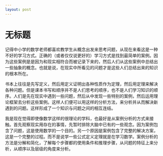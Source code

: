 ```yaml
---
layout: post
---
```

# 无标题

记得中小学的数学老师都喜欢教学生从概念出发来思考问题，从现在来看这是一种不好的学习方式。正确的（或者仅仅说更好的）学习方式是找到最简单的案例。因为这些案例是是因为和现实相符合而被记录下来的，然后人们从这些案例中总结出一些抽象的概念。也就是说，在现实中所看见的问题才是这些人们总结出来的知识的根本所在。

书本上往往是先写定义，然后用定义证明出各种性质作为定理，然后用定理来解决各种问题。但是课本书写和顺序并不是人们思考的顺序，也不是人们学习知识的顺序。人们是先在现实中遇到一些问题，然后从中发现一些特别的案例，然后运用理论框架去分析这些案例。这样人们便可以用这样的分析方法，来分析并从而解决新遇到的问题。这样形成了一个知识与问题之间的相互连结。

我是现在觉得即使像数学这样的很理论的学科，也最好是从案例分析的方式来接触。首先观察现实用存在的事情，先暂时排除大脑中已有的一些观念。因为案例包含了问题，这是使用数学的一个目的。另一个原因是案例包含了完整的解决方案，这是一个完整的过程。而不是说学一些公式定义定理就是在学习数学。案例分析的方法是分解和简化，了解每个步骤都的使用条件和推理步骤，从问题的特征上来分析，从顺序以及层级的角度来分析。
